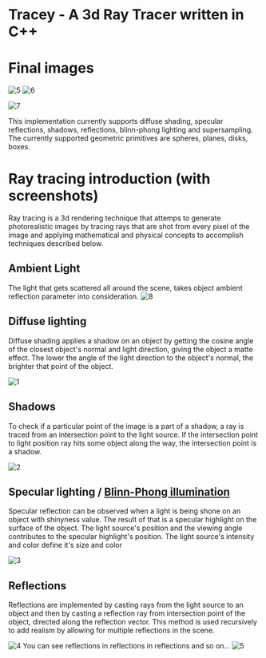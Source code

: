 # Tracey - A 3d Ray Tracer written in C++

# Final images
![5](http://i.imgur.com/471lxiB.png)
![6](http://i.imgur.com/7WN9yQH.png)

![7](http://i.imgur.com/5ryC4nw.png)

This implementation currently supports diffuse shading, specular reflections, shadows, reflections, blinn-phong lighting and supersampling.
The currently supported geometric primitives are spheres, planes, disks, boxes.

# Ray tracing introduction (with screenshots)
Ray tracing is a 3d rendering technique that attemps to generate photorealistic images by tracing rays that are shot from every pixel of the image and applying mathematical and physical concepts to accomplish techniques described below.

## Ambient Light
The light that gets scattered all around the scene, takes object ambient reflection parameter into consideration.
![8](http://i.imgur.com/sx3nj7D.png)

## Diffuse lighting
Diffuse shading applies a shadow on an object by getting the cosine angle of the closest object's normal and light direction, giving the object a matte effect.
The lower the angle of the light direction to the object's normal, the brighter that point of the object.

![1](http://i.imgur.com/7vzEw0m.png)

## Shadows
To check if a particular point of the image is a part of a shadow, a ray is traced from an intersection point to the light source.
If the intersection point to light position ray hits some object along the way, the intersection point is a shadow.

![2](http://i.imgur.com/xEKn7x3.png)

## Specular lighting / [Blinn-Phong illumination](https://en.wikipedia.org/wiki/Blinn%E2%80%93Phong_shading_model)
Specular reflection can be observed when a light is being shone on an object with shinyness value.
The result of that is a specular highlight on the surface of the object.
The light source's position and the viewing angle contributes to the specular highlight's position.
The light source's intensity and color define it's size and color

![3](http://i.imgur.com/F1djdgd.png)

## Reflections
Reflections are implemented by casting rays from the light source to an object and then by casting a reflection ray from intersection point of the object, directed along the reflection vector.
This method is used recursively to add realism by allowing for multiple reflections in the scene.

![4](http://i.imgur.com/UnFEBU6.png)
You can see reflections in reflections in reflections and so on...
![5](http://i.imgur.com/rIMd94R.png)